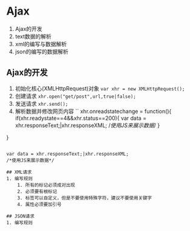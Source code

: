 # Ajax
1. Ajax的开发
2. text数据的解析
3. xml的编写与数据解析
4. json的编写的数据解析
## Ajax的开发
1. 初始化核心(XMLHttpRequest)对象
```var xhr = new XMLHttpRequest();```
2. 创建请求
```xhr.open("get/post",url,true|false);```
3. 发送请求
```xhr.send();```
4. 解析数据并修改网页内容
``
xhr.onreadstatechange = function(){
	if(xhr.readystate==4&&xhr.status==200){
		var data = xhr.responseText;|xhr.responseXML;
		/*使用JS来展示数据*/
	}
	
}
```
```
	var data = xhr.responseText;|xhr.responseXML;
	/*使用JS来展示数据*/
```
## XML请求
1. 编写规则
	1. 所有的标记必须成对出现
	2. 必须要有根标记
	3. 标签可以自定义，但是不要使用特殊字符，建议不要使用关键字
	4. 属性必须要加引号

## JSON请求
1. 编写规则